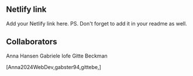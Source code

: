 ## Netlify link
Add your Netlify link here.
PS. Don't forget to add it in your readme as well.

## Collaborators
Anna Hansen
Gabriele Iofe
Gitte Beckman

[Anna2024WebDev,gabster94,gittebe,]
